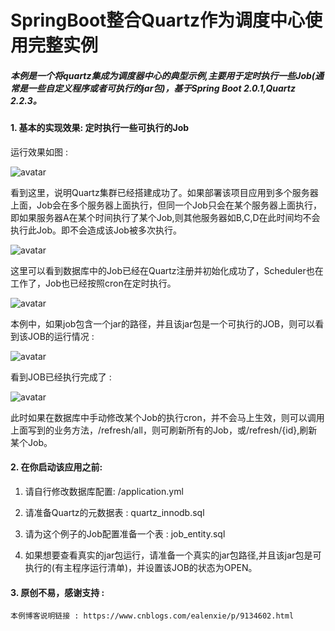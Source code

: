 SpringBoot整合Quartz作为调度中心使用完整实例
=======================================

##### 本例是一个将quartz集成为调度器中心的典型示例,主要用于定时执行一些Job(通常是一些自定义程序或者可执行的jar包)，基于Spring Boot 2.0.1,Quartz 2.2.3。

#### 1. 基本的实现效果: 定时执行一些可执行的Job
    
运行效果如图 : 
    
![avatar](https://images2018.cnblogs.com/blog/994599/201806/994599-20180604172924530-190555264.png)
    
看到这里，说明Quartz集群已经搭建成功了。如果部署该项目应用到多个服务器上面，Job会在多个服务器上面执行，但同一个Job只会在某个服务器上面执行，即如果服务器A在某个时间执行了某个Job,则其他服务器如B,C,D在此时间均不会执行此Job。即不会造成该Job被多次执行。
         
![avatar](https://images2018.cnblogs.com/blog/994599/201806/994599-20180604173534786-1611962860.png)
  
这里可以看到数据库中的Job已经在Quartz注册并初始化成功了，Scheduler也在工作了，Job也已经按照cron在定时执行。
    
![avatar](https://images2018.cnblogs.com/blog/994599/201806/994599-20180604173727992-1988871504.png)
    
本例中，如果job包含一个jar的路径，并且该jar包是一个可执行的JOB，则可以看到该JOB的运行情况 : 
    
![avatar](https://img2018.cnblogs.com/blog/994599/201812/994599-20181214111924171-613541575.png)
    
看到JOB已经执行完成了 : 
    
![avatar](https://img2018.cnblogs.com/blog/994599/201812/994599-20181214112047742-1459267679.png)
    
此时如果在数据库中手动修改某个Job的执行cron，并不会马上生效，则可以调用上面写到的业务方法，/refresh/all，则可刷新所有的Job，或/refresh/{id},刷新某个Job。
    
#### 2. 在你启动该应用之前: 
    
   1. 请自行修改数据库配置: /application.yml  

   2. 请准备Quartz的元数据表 : quartz_innodb.sql
        
   3. 请为这个例子的Job配置准备一个表 : job_entity.sql
    
   4. 如果想要查看真实的jar包运行，请准备一个真实的jar包路径,并且该jar包是可执行的(有主程序运行清单)，并设置该JOB的状态为OPEN。

#### 3. 原创不易，感谢支持 :  

    本例博客说明链接 : https://www.cnblogs.com/ealenxie/p/9134602.html              
    



